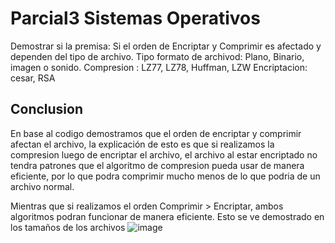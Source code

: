 # Parcial3 Sistemas Operativos
Demostrar si la premisa:
Si el orden de Encriptar y Comprimir es afectado y dependen del tipo de archivo.
Tipo formato de archivod: Plano, Binario, imagen o sonido.
Compresion : LZ77, LZ78, Huffman, LZW
Encriptacion: cesar, RSA

## Conclusion
En base al codigo demostramos que el orden de encriptar y comprimir afectan el archivo, la explicación de esto es que si realizamos la compresion luego de encriptar el archivo, el archivo al estar encriptado no tendra patrones que el algoritmo de compresion pueda usar de manera eficiente, por lo que podra comprimir mucho menos de lo que podria de un archivo normal. 

Mientras que si realizamos el orden Comprimir > Encriptar, ambos algoritmos podran funcionar de manera eficiente. Esto se ve demostrado en los tamaños de los archivos
![image](https://github.com/user-attachments/assets/9a1a33c3-fbf1-473c-a1bc-089c15ec3459)
